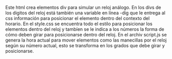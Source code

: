 Este html crea elementos div para simular un reloj análogo. En los divs de los digitos del reloj está también una variable en línea -dig que le entrega al css información
para posicionar el elemento dentro del contexto del horario.
En el style.css se encuentra todo el estilo para posicionar los elementos dentro del reloj y tambíen se le indica a los números la forma de cómo deben girar para posicionarse
dentro del reloj.
En el archiv script.js se genera la hora actual para mover elementos como las manecillas por el reloj según su número actual, esto se transforma en los grados que debe 
girar y posicionarse.
